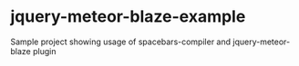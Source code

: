 # jquery-meteor-blaze-example
Sample project showing usage of spacebars-compiler and jquery-meteor-blaze plugin
